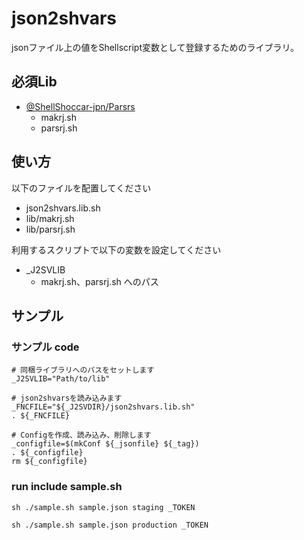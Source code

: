 # json2shvars
jsonファイル上の値をShellscript変数として登録するためのライブラリ。

## 必須Lib

- [@ShellShoccar-jpn/Parsrs](https://github.com/ShellShoccar-jpn/Parsrs)
  - makrj.sh
  - parsrj.sh

## 使い方

以下のファイルを配置してください

  * json2shvars.lib.sh
  * lib/makrj.sh
  * lib/parsrj.sh

利用するスクリプトで以下の変数を設定してください

  * _J2SVLIB
    * makrj.sh、parsrj.sh へのパス

## サンプル

### サンプル code
```
# 同梱ライブラリへのパスをセットします
_J2SVLIB="Path/to/lib"

# json2shvarsを読み込みます
_FNCFILE="${_J2SVDIR}/json2shvars.lib.sh"
. ${_FNCFILE}

# Configを作成、読み込み、削除します
_configfile=$(mkConf ${_jsonfile} ${_tag})
. ${_configfile}
rm ${_configfile}
```

### run include sample.sh

```sh ./sample.sh sample.json staging _TOKEN```

```sh ./sample.sh sample.json production _TOKEN```
